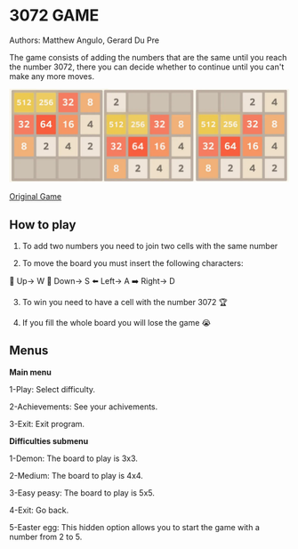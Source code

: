 # 3072 GAME

Authors: Matthew Angulo, Gerard Du Pre

The game consists of adding the numbers that are the same until you reach the number 3072, there you can decide whether to continue until you can't make any more moves.

![1677434588407](image/README/1677434588407.png)

[Original Game](https://play2048.co/)

## How to play

1. To add two numbers you need to join two cells with the same number

2. To move the board you must insert the following characters:

🔼 Up-&gt; W
🔽 Down-&gt; S
⬅️ Left-&gt; A
➡️ Right-&gt; D

3. To win you need to have a cell with the number 3072 🏆

4. If you fill the whole board you will lose the game 😭

## Menus

**Main menu**

1-Play: Select difficulty.

2-Achievements: See your achivements.

3-Exit: Exit program.


**Difficulties submenu**

1-Demon: The board to play is 3x3.

2-Medium: The board to play is 4x4.

3-Easy peasy: The board to play is 5x5.

4-Exit: Go back.

5-Easter egg: This hidden option allows you to start the game with a number from 2 to 5.